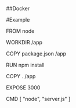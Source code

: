 ##Docker

#Example

FROM node

WORKDIR /app

COPY package.json /app

RUN npm install

COPY . /app

EXPOSE 3000

CMD [ "node", "server.js" ]
